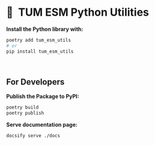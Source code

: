 # 🔬 &nbsp;TUM ESM Python Utilities

**Install the Python library with:**

```bash
poetry add tum_esm_utils
# or
pip install tum_esm_utils
```

<br/>

## For Developers

**Publish the Package to PyPI:**

```bash
poetry build
poetry publish
```

**Serve documentation page:**

```bash
docsify serve ./docs
```
